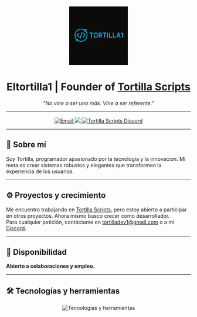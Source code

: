 <p align="center">
  <img src="assets/Logodev.png" width="160" alt="Logo Tortilla Scripts" />
</p>

<h1 align="center">
  Eltortilla1 | Founder of <a href="https://discord.gg/BVyafZaNdw" target="_blank">Tortilla Scripts</a>
</h1>

<p align="center"><i>"No vine a ser uno más. Vine a ser referente."</i></p>

---

<p align="center">
   <a href="mailto:tortilladev1@gmail.com" target="_blank">
    <img alt="Email" src="https://img.shields.io/badge/📧%20Email-tortilladev1%40gmail.com-00ff9f?style=for-the-badge&logo=gmail&logoColor=white&labelColor=1c1c1c" />
  </a>
  <a href="https://discord.com/users/1184951565480624212" target="_blank">
    <img src="https://img.shields.io/badge/💬%20Discord-el_tortilla1-00ff9f?style=for-the-badge&logo=discord&logoColor=white&labelColor=1c1c1c" />
  </a>
  <a href="https://discord.gg/BVyafZaNdw" target="_blank">
    <img alt="Tortilla Scripts Discord" src="https://img.shields.io/badge/🍳%20Tortilla_Scripts-Servidor-00ff9f?style=for-the-badge&logo=discord&logoColor=white&labelColor=1c1c1c" />
  </a>
</p>

---

## 👤 Sobre mí

Soy Tortilla, programador apasionado por la tecnología y la innovación. Mi meta es crear sistemas robustos y elegantes que transformen la experiencia de los usuarios.

---

## ⚙️ Proyectos y crecimiento

Me encuentro trabajando en [Tortilla Scripts](https://discord.gg/BVyafZaNdw), pero estoy abierto a participar en otros proyectos. Ahora mismo busco crecer como desarrollador.  
Para cualquier petición, contáctame en [tortilladev1@gmail.com](mailto:tortilladev1@gmail.com) o a mi [Discord](https://discord.com/users/1184951565480624212).

---

## 🚀 Disponibilidad

**Abierto a colaboraciones y empleo.**

---

## 🛠️ Tecnologías y herramientas

<p align="center">
  <img src="https://skillicons.dev/icons?i=git,github,javascript,html,css,nodejs,vscode,lua,n8n&theme=dark" alt="Tecnologías y herramientas" />
</p>
